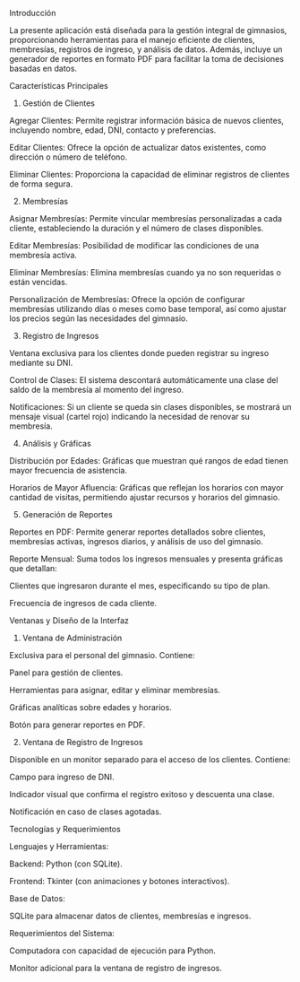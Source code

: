 Introducción

La presente aplicación está diseñada para la gestión integral de gimnasios, proporcionando herramientas para el manejo eficiente de clientes, membresías, registros de ingreso, y análisis de datos. Además, incluye un generador de reportes en formato PDF para facilitar la toma de decisiones basadas en datos.

Características Principales

1. Gestión de Clientes

Agregar Clientes: Permite registrar información básica de nuevos clientes, incluyendo nombre, edad, DNI, contacto y preferencias.

Editar Clientes: Ofrece la opción de actualizar datos existentes, como dirección o número de teléfono.

Eliminar Clientes: Proporciona la capacidad de eliminar registros de clientes de forma segura.

2. Membresías

Asignar Membresías: Permite vincular membresías personalizadas a cada cliente, estableciendo la duración y el número de clases disponibles.

Editar Membresías: Posibilidad de modificar las condiciones de una membresía activa.

Eliminar Membresías: Elimina membresías cuando ya no son requeridas o están vencidas.

Personalización de Membresías: Ofrece la opción de configurar membresías utilizando días o meses como base temporal, así como ajustar los precios según las necesidades del gimnasio.

3. Registro de Ingresos

Ventana exclusiva para los clientes donde pueden registrar su ingreso mediante su DNI.

Control de Clases: El sistema descontará automáticamente una clase del saldo de la membresía al momento del ingreso.

Notificaciones: Si un cliente se queda sin clases disponibles, se mostrará un mensaje visual (cartel rojo) indicando la necesidad de renovar su membresía.

4. Análisis y Gráficas

Distribución por Edades: Gráficas que muestran qué rangos de edad tienen mayor frecuencia de asistencia.

Horarios de Mayor Afluencia: Gráficas que reflejan los horarios con mayor cantidad de visitas, permitiendo ajustar recursos y horarios del gimnasio.

5. Generación de Reportes

Reportes en PDF: Permite generar reportes detallados sobre clientes, membresías activas, ingresos diarios, y análisis de uso del gimnasio.

Reporte Mensual: Suma todos los ingresos mensuales y presenta gráficas que detallan:

Clientes que ingresaron durante el mes, especificando su tipo de plan.

Frecuencia de ingresos de cada cliente.

Ventanas y Diseño de la Interfaz

1. Ventana de Administración

Exclusiva para el personal del gimnasio. Contiene:

Panel para gestión de clientes.

Herramientas para asignar, editar y eliminar membresías.

Gráficas analíticas sobre edades y horarios.

Botón para generar reportes en PDF.

2. Ventana de Registro de Ingresos

Disponible en un monitor separado para el acceso de los clientes. Contiene:

Campo para ingreso de DNI.

Indicador visual que confirma el registro exitoso y descuenta una clase.

Notificación en caso de clases agotadas.

Tecnologías y Requerimientos

Lenguajes y Herramientas:

Backend: Python (con SQLite).

Frontend: Tkinter (con animaciones y botones interactivos).

Base de Datos:

SQLite para almacenar datos de clientes, membresías e ingresos.

Requerimientos del Sistema:

Computadora con capacidad de ejecución para Python.

Monitor adicional para la ventana de registro de ingresos.
